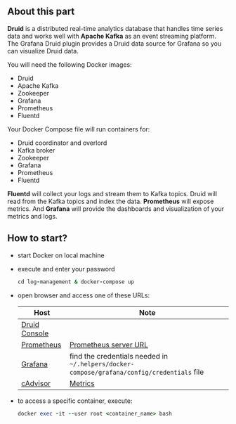 ## About this part

**Druid** is a distributed real-time analytics database that handles time series data and works well with **Apache Kafka** as an event streaming platform. The Grafana Druid plugin provides a Druid data source for Grafana so you can visualize Druid data.

You will need the following Docker images:

- Druid
- Apache Kafka
- Zookeeper
- Grafana
- Prometheus
- Fluentd

Your Docker Compose file will run containers for:

- Druid coordinator and overlord
- Kafka broker
- Zookeeper
- Grafana
- Prometheus
- Fluentd

**Fluentd** will collect your logs and stream them to Kafka topics. Druid will read from the Kafka topics and index the data. **Prometheus** will expose metrics. And **Grafana** will provide the dashboards and visualization of your metrics and logs.

## How to start?

- start Docker on local machine
- execute and enter your password

  ```ruby
  cd log-management & docker-compose up
  ```

- open browser and access one of these URLs:

  | Host                                          | Note                                                                                       |
  | --------------------------------------------- | ------------------------------------------------------------------------------------------ |
  | [Druid Console](http://localhost:8888/)       |                                                                                            |
  | [Prometheus](http://localhost:9090/)          | [Prometheus server URL](http://prometheus:9090)                                            |
  | [Grafana](http://localhost:3000/dashboards)   | find the credentials needed in `~/.helpers/docker-compose/grafana/config/credentials` file |
  | [cAdvisor](http://localhost:8080/containers/) | [Metrics](http://localhost:8080/metrics)                                                   |

- to access a specific container, execute:

  ```ruby
  docker exec -it --user root <container_name> bash
  ```
